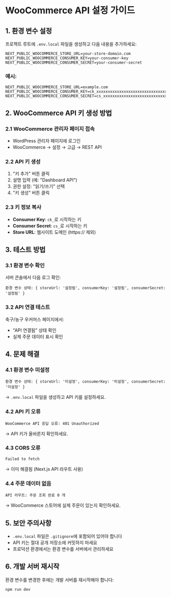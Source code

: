 # WooCommerce API 설정 가이드

## 1. 환경 변수 설정

프로젝트 루트에 `.env.local` 파일을 생성하고 다음 내용을 추가하세요:

```env
NEXT_PUBLIC_WOOCOMMERCE_STORE_URL=your-store-domain.com
NEXT_PUBLIC_WOOCOMMERCE_CONSUMER_KEY=your-consumer-key
NEXT_PUBLIC_WOOCOMMERCE_CONSUMER_SECRET=your-consumer-secret
```

### 예시:
```env
NEXT_PUBLIC_WOOCOMMERCE_STORE_URL=example.com
NEXT_PUBLIC_WOOCOMMERCE_CONSUMER_KEY=ck_xxxxxxxxxxxxxxxxxxxxxxxxxxxxxxxxxxxxxxxx
NEXT_PUBLIC_WOOCOMMERCE_CONSUMER_SECRET=cs_xxxxxxxxxxxxxxxxxxxxxxxxxxxxxxxxxxxxxxxx
```

## 2. WooCommerce API 키 생성 방법

### 2.1 WooCommerce 관리자 페이지 접속
- WordPress 관리자 페이지에 로그인
- WooCommerce → 설정 → 고급 → REST API

### 2.2 API 키 생성
1. "키 추가" 버튼 클릭
2. 설명 입력 (예: "Dashboard API")
3. 권한 설정: "읽기/쓰기" 선택
4. "키 생성" 버튼 클릭

### 2.3 키 정보 복사
- **Consumer Key**: `ck_`로 시작하는 키
- **Consumer Secret**: `cs_`로 시작하는 키
- **Store URL**: 웹사이트 도메인 (https:// 제외)

## 3. 테스트 방법

### 3.1 환경 변수 확인
서버 콘솔에서 다음 로그 확인:
```
환경 변수 상태: { storeUrl: '설정됨', consumerKey: '설정됨', consumerSecret: '설정됨' }
```

### 3.2 API 연결 테스트
축구/농구 우커머스 페이지에서:
- "API 연결됨" 상태 확인
- 실제 주문 데이터 표시 확인

## 4. 문제 해결

### 4.1 환경 변수 미설정
```
환경 변수 상태: { storeUrl: '미설정', consumerKey: '미설정', consumerSecret: '미설정' }
```
→ `.env.local` 파일을 생성하고 API 키를 설정하세요.

### 4.2 API 키 오류
```
WooCommerce API 응답 오류: 401 Unauthorized
```
→ API 키가 올바른지 확인하세요.

### 4.3 CORS 오류
```
Failed to fetch
```
→ 이미 해결됨 (Next.js API 라우트 사용)

### 4.4 주문 데이터 없음
```
API 라우트: 주문 조회 완료 0 개
```
→ WooCommerce 스토어에 실제 주문이 있는지 확인하세요.

## 5. 보안 주의사항

- `.env.local` 파일은 `.gitignore`에 포함되어 있어야 합니다
- API 키는 절대 공개 저장소에 커밋하지 마세요
- 프로덕션 환경에서는 환경 변수를 서버에서 관리하세요

## 6. 개발 서버 재시작

환경 변수를 변경한 후에는 개발 서버를 재시작해야 합니다:

```bash
npm run dev
``` 